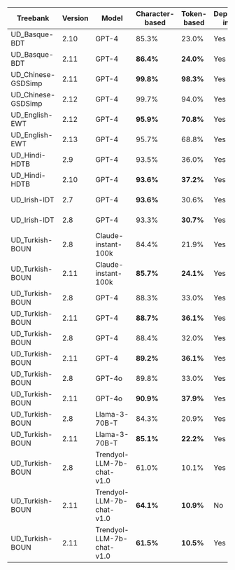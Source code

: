 | Treebank | Version | Model | Character-based | Token-based | Dependency-included | Sentence count | Date | Special TR |
| --- | --- | --- | --- | --- | --- | --- | --- | --- |
| UD_Basque-BDT | 2.10 | GPT-4 | 85.3% | 23.0% | Yes | 500 | 2024-04-12 | False |
| UD_Basque-BDT | 2.11 | GPT-4 | **86.4%** | **24.0%** | Yes | 500 | 2024-04-12 | False |
| UD_Chinese-GSDSimp | 2.11 | GPT-4 | **99.8%** | **98.3%** | Yes | 500 | 2024-04-12 | False |
| UD_Chinese-GSDSimp | 2.12 | GPT-4 | 99.7% | 94.0% | Yes | 500 | 2024-04-12 | False |
| UD_English-EWT | 2.12 | GPT-4 | **95.9%** | **70.8%** | Yes | 500 | 2024-04-12 | False |
| UD_English-EWT | 2.13 | GPT-4 | 95.7% | 68.8% | Yes | 500 | 2024-04-12 | False |
| UD_Hindi-HDTB | 2.9 | GPT-4 | 93.5% | 36.0% | Yes | 500 | 2024-04-12 | False |
| UD_Hindi-HDTB | 2.10 | GPT-4 | **93.6%** | **37.2%** | Yes | 500 | 2024-04-12 | False |
| UD_Irish-IDT | 2.7 | GPT-4 | **93.6%** | 30.6% | Yes | 500 | 2024-04-12 | False |
| UD_Irish-IDT | 2.8 | GPT-4 | 93.3% | **30.7%** | Yes | 500 | 2024-04-12 | False |
| UD_Turkish-BOUN | 2.8 | Claude-instant-100k | 84.4% | 21.9% | Yes | 500 | 2024-05-28 | False |
| UD_Turkish-BOUN | 2.11 | Claude-instant-100k | **85.7%** | **24.1%** | Yes | 500 | 2024-05-28 | False |
| UD_Turkish-BOUN | 2.8 | GPT-4 | 88.3% | 33.0% | Yes | 500 | 2024-04-11 | False |
| UD_Turkish-BOUN | 2.11 | GPT-4 | **88.7%** | **36.1%** | Yes | 500 | 2024-04-11 | False |
| UD_Turkish-BOUN | 2.8 | GPT-4 | 88.4% | 32.0% | Yes | 500 | 2024-04-27 | True |
| UD_Turkish-BOUN | 2.11 | GPT-4 | **89.2%** | **36.1%** | Yes | 500 | 2024-05-13 | True |
| UD_Turkish-BOUN | 2.8 | GPT-4o | 89.8% | 33.0% | Yes | 500 | 2024-05-14 | False |
| UD_Turkish-BOUN | 2.11 | GPT-4o | **90.9%** | **37.9%** | Yes | 500 | 2024-05-23 | False |
| UD_Turkish-BOUN | 2.8 | Llama-3-70B-T | 84.3% | 20.9% | Yes | 500 | 2024-04-19 | False |
| UD_Turkish-BOUN | 2.11 | Llama-3-70B-T | **85.1%** | **22.2%** | Yes | 500 | 2024-04-19 | False |
| UD_Turkish-BOUN | 2.8 | Trendyol-LLM-7b-chat-v1.0 | 61.0% | 10.1% | Yes | 500 | 2024-04-27 | False |
| UD_Turkish-BOUN | 2.11 | Trendyol-LLM-7b-chat-v1.0 | **64.1%** | **10.9%** | No | 500 | 2024-04-28 | False |
| UD_Turkish-BOUN | 2.11 | Trendyol-LLM-7b-chat-v1.0 | **61.5%** | **10.5%** | Yes | 500 | 2024-04-28 | False |
